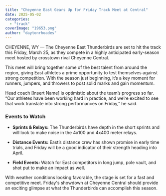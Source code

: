 ```yaml
---
title: "Cheyenne East Gears Up for Friday Track Meet at Central"
date: 2025-05-02
categories: 
  - "track"
coverImage: "19653.png"
author: "daytonrhoades"
---
```


CHEYENNE, WY — The Cheyenne East Thunderbirds are set to hit the track this Friday, March 25, as they compete in a highly anticipated early-season meet hosted by crosstown rival Cheyenne Central.

This meet will bring together some of the best talent from around the region, giving East athletes a prime opportunity to test themselves against strong competition. With the season just beginning, it’s a key moment for runners, jumpers, and throwers to post solid marks and gain momentum.

Head coach \[Insert Name\] is optimistic about the team’s progress so far. “Our athletes have been working hard in practice, and we’re excited to see that work translate into strong performances on Friday,” he said.

### Events to Watch

- **Sprints & Relays:** The Thunderbirds have depth in the short sprints and will look to make noise in the 4x100 and 4x400 meter relays.
    
- **Distance Events:** East’s distance crew has shown promise in early time trials, and Friday will be a good indicator of their strength heading into April.
    
- **Field Events:** Watch for East competitors in long jump, pole vault, and shot put to make an impact as well.
    

With weather conditions looking favorable, the stage is set for a fast and competitive meet. Friday's showdown at Cheyenne Central should provide an exciting glimpse at what the Thunderbirds can accomplish this season.
